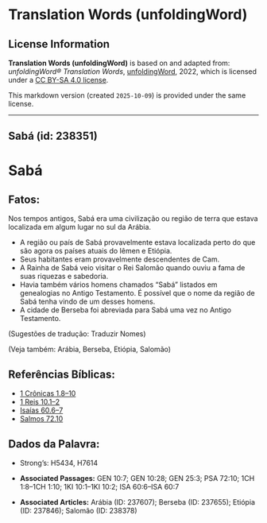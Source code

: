 # Translation Words (unfoldingWord)

## License Information

**Translation Words (unfoldingWord)** is based on and adapted from: _unfoldingWord® Translation Words_, [unfoldingWord](https://unfoldingword.org/utw), 2022, which is licensed under a [CC BY-SA 4.0 license](https://creativecommons.org/licenses/by-sa/4.0/legalcode.en).

This markdown version (created `2025-10-09`) is provided under the same license.



--------------------------------

## Sabá (id: 238351)

Sabá
====

Fatos:
------

Nos tempos antigos, Sabá era uma civilização ou região de terra que estava localizada em algum lugar no sul da Arábia.

* A região ou país de Sabá provavelmente estava localizada perto do que são agora os países atuais do Iêmen e Etiópia.
* Seus habitantes eram provavelmente descendentes de Cam.
* A Rainha de Sabá veio visitar o Rei Salomão quando ouviu a fama de suas riquezas e sabedoria.
* Havia também vários homens chamados “Sabá” listados em genealogias no Antigo Testamento. É possível que o nome da região de Sabá tenha vindo de um desses homens.
* A cidade de Berseba foi abreviada para Sabá uma vez no Antigo Testamento.

(Sugestões de tradução: Traduzir Nomes)

(Veja também: Arábia, Berseba, Etiópia, Salomão)

Referências Bíblicas:
---------------------

* [1 Crônicas 1\.8–10](https://ref.ly/1Chr1:8-1Chr1:10)
* [1 Reis 10\.1–2](https://ref.ly/1Kgs10:1-1Kgs10:2)
* [Isaías 60\.6–7](https://ref.ly/Isa60:6-Isa60:7)
* [Salmos 72\.10](https://ref.ly/Ps72:10)

Dados da Palavra:
-----------------

* Strong’s: H5434, H7614

* **Associated Passages:** GEN 10:7; GEN 10:28; GEN 25:3; PSA 72:10; 1CH 1:8–1CH 1:10; 1KI 10:1–1KI 10:2; ISA 60:6–ISA 60:7
* **Associated Articles:** Arábia (ID: 237607); Berseba (ID: 237655); Etiópia (ID: 237846); Salomão (ID: 238378)

